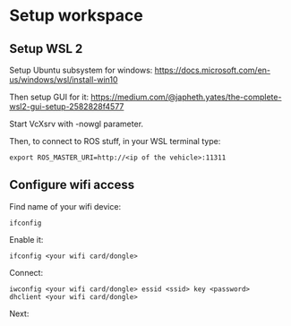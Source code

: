 # Setup workspace

## Setup WSL 2
Setup Ubuntu subsystem for windows:
https://docs.microsoft.com/en-us/windows/wsl/install-win10

Then setup GUI for it:
https://medium.com/@japheth.yates/the-complete-wsl2-gui-setup-2582828f4577

Start VcXsrv with -nowgl parameter.

Then, to connect to ROS stuff, in your WSL terminal type:
```
export ROS_MASTER_URI=http://<ip of the vehicle>:11311
```

## Configure wifi access
Find name of your wifi device:
```
ifconfig
```
Enable it:
```
ifconfig <your wifi card/dongle>
```
Connect:
```
iwconfig <your wifi card/dongle> essid <ssid> key <password>
dhclient <your wifi card/dongle>
```


Next: []()
